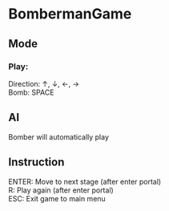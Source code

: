 # BombermanGame

## Mode
### Play:
Direction: ↑, ↓, ←, → <br/>
Bomb: SPACE

## AI
Bomber will automatically play

## Instruction
ENTER: Move to next stage (after enter portal) <br/>
R: Play again (after enter portal) <br/>
ESC: Exit game to main menu

